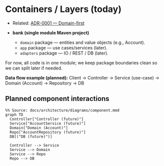 # Containers / Layers (today)

- Related: [ADR-0001 — Domain-first](./decisions/ADR-0001-domain-first.md)

- **bank (single module Maven project)**  
  - `domain` package — entities and value objects (e.g., Account).  
  - `app` package — use cases/services (later).  
  - `adapters` package — IO / REST / DB (later).

For now, all code is in one module; we keep package boundaries clean so we can split later if needed.

**Data flow example (planned):**
Client → Controller → Service (use-case) → Domain (Account) → Repository → DB

## Planned component interactions

```mermaid
%% Source: docs/architecture/diagrams/component.mmd
graph TD
  Controller["Controller (future)"]
  Service["AccountService (future)"]
  Domain["Domain (Account)"]
  Repo["AccountRepository (future)"]
  DB[("DB (future)")]

  Controller --> Service
  Service --> Domain
  Service --> Repo
  Repo --> DB
```
